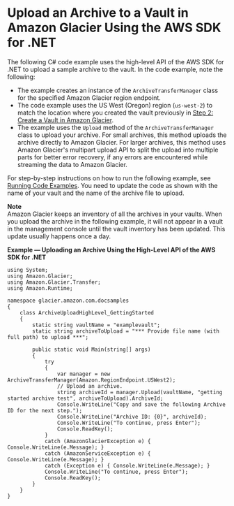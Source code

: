 # Upload an Archive to a Vault in Amazon Glacier Using the AWS SDK for \.NET<a name="getting-started-upload-archive-dotnet"></a>

The following C\# code example uses the high\-level API of the AWS SDK for \.NET to upload a sample archive to the vault\. In the code example, note the following:
+ The example creates an instance of the `ArchiveTransferManager` class for the specified Amazon Glacier region endpoint\.
+ The code example uses the US West \(Oregon\) region \(`us-west-2`\) to match the location where you created the vault previously in [Step 2: Create a Vault in Amazon Glacier](getting-started-create-vault.md)\. 
+ The example uses the `Upload` method of the `ArchiveTransferManager` class to upload your archive\. For small archives, this method uploads the archive directly to Amazon Glacier\. For larger archives, this method uses Amazon Glacier's multipart upload API to split the upload into multiple parts for better error recovery, if any errors are encountered while streaming the data to Amazon Glacier\.

For step\-by\-step instructions on how to run the following example, see [Running Code Examples](using-aws-sdk-for-dot-net.md#setting-up-and-testing-sdk-dotnet)\. You need to update the code as shown with the name of your vault and the name of the archive file to upload\.  

**Note**  
Amazon Glacier keeps an inventory of all the archives in your vaults\. When you upload the archive in the following example, it will not appear in a vault in the management console until the vault inventory has been updated\. This update usually happens once a day\. 

**Example — Uploading an Archive Using the High\-Level API of the AWS SDK for \.NET**  <a name="GS_ExampleUploadArchiveDotNet"></a>

```
using System;
using Amazon.Glacier;
using Amazon.Glacier.Transfer;
using Amazon.Runtime;

namespace glacier.amazon.com.docsamples
{
    class ArchiveUploadHighLevel_GettingStarted
    {
        static string vaultName = "examplevault";
        static string archiveToUpload = "*** Provide file name (with full path) to upload ***";

        public static void Main(string[] args)
        {
            try
            {
                var manager = new ArchiveTransferManager(Amazon.RegionEndpoint.USWest2);
                // Upload an archive.
                string archiveId = manager.Upload(vaultName, "getting started archive test", archiveToUpload).ArchiveId;
                Console.WriteLine("Copy and save the following Archive ID for the next step."); 
                Console.WriteLine("Archive ID: {0}", archiveId);
                Console.WriteLine("To continue, press Enter");
                Console.ReadKey();
            }
            catch (AmazonGlacierException e) { Console.WriteLine(e.Message); }
            catch (AmazonServiceException e) { Console.WriteLine(e.Message); }
            catch (Exception e) { Console.WriteLine(e.Message); }
            Console.WriteLine("To continue, press Enter");
            Console.ReadKey();
        }
    }
}
```